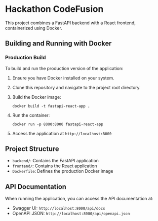 # Hackathon CodeFusion

This project combines a FastAPI backend with a React frontend, containerized using Docker.

## Building and Running with Docker

### Production Build

To build and run the production version of the application:

1. Ensure you have Docker installed on your system.

2. Clone this repository and navigate to the project root directory.

3. Build the Docker image:
   ```
   docker build -t fastapi-react-app .
   ```

4. Run the container:
   ```
   docker run -p 8000:8000 fastapi-react-app
   ```

5. Access the application at `http://localhost:8000`


## Project Structure

- `backend/`: Contains the FastAPI application
- `frontend/`: Contains the React application
- `Dockerfile`: Defines the production Docker image

## API Documentation

When running the application, you can access the API documentation at:

- Swagger UI: `http://localhost:8000/api/docs`
- OpenAPI JSON: `http://localhost:8000/api/openapi.json`

